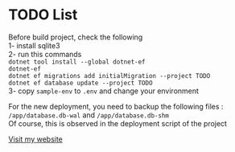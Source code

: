 # TODO List
Before build project, check the following\
1- install sqlite3\
2- run this commands\
```dotnet tool install --global dotnet-ef```\
```dotnet-ef```\
```dotnet ef migrations add initialMigration --project TODO```\
```dotnet ef database update --project TODO```\
3- copy ```sample-env``` to ```.env``` and change your environment

For the new deployment, you need to backup the following files :\
```/app/database.db-wal``` and ```/app/database.db-shm```\
Of course, this is observed in the deployment script of the project

[Visit my website](https://smabf.ir)
